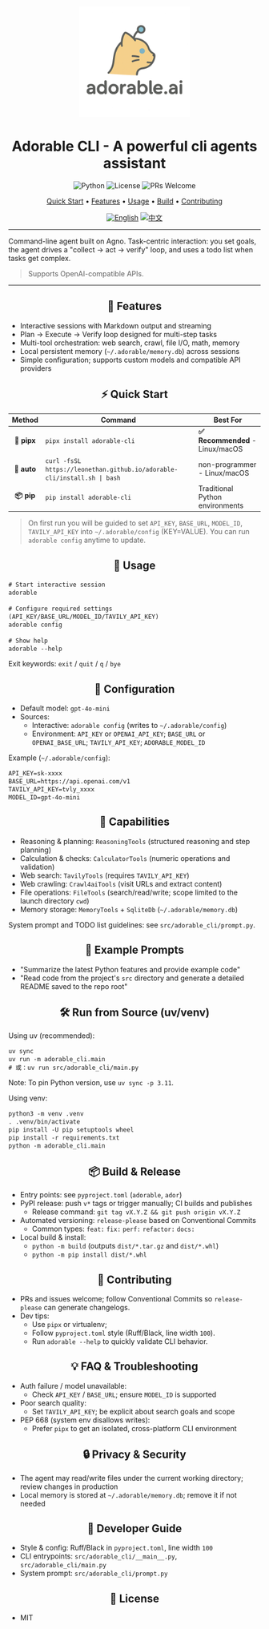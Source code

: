 <div align="center">

<img src="assets/adorable-ai-logo.png" alt="adorable.ai logo" width="220" />

# Adorable CLI - A powerful cli agents assistant

<p align="center">
  <img src="https://img.shields.io/badge/python-3.10%2B-blue.svg" alt="Python">
  <img src="https://img.shields.io/badge/License-MIT-yellow.svg" alt="License">
  <img src="https://img.shields.io/badge/PRs-welcome-brightgreen.svg" alt="PRs Welcome">
</p>

<p align="center">
  <a href="#quick-start">Quick Start</a> •
  <a href="#features">Features</a> •
  <a href="#usage">Usage</a> •
  <a href="#build">Build</a> •
  <a href="#contributing">Contributing</a>
</p>

<p align="center">
  <a href="README.md"><img src="https://img.shields.io/badge/EN-English-blue" alt="English"></a>
  <a href="README.zh-CN.md"><img src="https://img.shields.io/badge/🇨🇳_中文-red" alt="中文"></a>
</p>

</div>

---

Command-line agent built on Agno. Task-centric interaction: you set goals, the agent drives a "collect → act → verify" loop, and uses a todo list when tasks get complex.

> Supports OpenAI-compatible APIs.

---

<div align="center">

<a id="features"></a>
## 🧩 Features

</div>

- Interactive sessions with Markdown output and streaming
- Plan → Execute → Verify loop designed for multi-step tasks
- Multi-tool orchestration: web search, crawl, file I/O, math, memory
- Local persistent memory (`~/.adorable/memory.db`) across sessions
- Simple configuration; supports custom models and compatible API providers

<div align="center">

<a id="quick-start"></a>
## ⚡ Quick Start

| Method | Command | Best For |
|:------:|---------|----------|
| **🐍 pipx** | `pipx install adorable-cli` | **✅ Recommended** - Linux/macOS |
| **🚗 auto** | `curl -fsSL https://leonethan.github.io/adorable-cli/install.sh \| bash` | non-programmer - Linux/macOS |
| **📦 pip** | `pip install adorable-cli` | Traditional Python environments |

</div>

> On first run you will be guided to set `API_KEY`, `BASE_URL`, `MODEL_ID`, `TAVILY_API_KEY` into `~/.adorable/config` (KEY=VALUE). You can run `adorable config` anytime to update.

<div align="center">

<a id="usage"></a>
## 🚀 Usage

</div>

```
# Start interactive session
adorable

# Configure required settings (API_KEY/BASE_URL/MODEL_ID/TAVILY_API_KEY)
adorable config

# Show help
adorable --help
```

Exit keywords: `exit` / `quit` / `q` / `bye`

<div align="center">

## 🔧 Configuration

</div>

- Default model: `gpt-4o-mini`
- Sources:
  - Interactive: `adorable config` (writes to `~/.adorable/config`)
  - Environment: `API_KEY` or `OPENAI_API_KEY`; `BASE_URL` or `OPENAI_BASE_URL`; `TAVILY_API_KEY`; `ADORABLE_MODEL_ID`

Example (`~/.adorable/config`):

```
API_KEY=sk-xxxx
BASE_URL=https://api.openai.com/v1
TAVILY_API_KEY=tvly_xxxx
MODEL_ID=gpt-4o-mini
```

<div align="center">

## 🧠 Capabilities

</div>

- Reasoning & planning: `ReasoningTools` (structured reasoning and step planning)
- Calculation & checks: `CalculatorTools` (numeric operations and validation)
- Web search: `TavilyTools` (requires `TAVILY_API_KEY`)
- Web crawling: `Crawl4aiTools` (visit URLs and extract content)
- File operations: `FileTools` (search/read/write; scope limited to the launch directory `cwd`)
- Memory storage: `MemoryTools` + `SqliteDb` (`~/.adorable/memory.db`)

System prompt and TODO list guidelines: see `src/adorable_cli/prompt.py`.

<div align="center">

## 🧪 Example Prompts

</div>

- "Summarize the latest Python features and provide example code"
- "Read code from the project's `src` directory and generate a detailed README saved to the repo root"

<div align="center">

## 🛠️ Run from Source (uv/venv)

</div>

Using uv (recommended):

```
uv sync
uv run -m adorable_cli.main
# 或：uv run src/adorable_cli/main.py
```

Note: To pin Python version, use `uv sync -p 3.11`.

Using venv:

```
python3 -m venv .venv
. .venv/bin/activate
pip install -U pip setuptools wheel
pip install -r requirements.txt
python -m adorable_cli.main
```

<div align="center">

<a id="build"></a>
## 📦 Build & Release

</div>

- Entry points: see `pyproject.toml` (`adorable`, `ador`)
- PyPI release: push `v*` tags or trigger manually; CI builds and publishes
  - Release command: `git tag vX.Y.Z && git push origin vX.Y.Z`
- Automated versioning: `release-please` based on Conventional Commits
  - Common types: `feat:` `fix:` `perf:` `refactor:` `docs:`
- Local build & install:
  - `python -m build` (outputs `dist/*.tar.gz` and `dist/*.whl`)
  - `python -m pip install dist/*.whl`

<div align="center">

<a id="contributing"></a>
## 🤝 Contributing

</div>

- PRs and issues welcome; follow Conventional Commits so `release-please` can generate changelogs.
- Dev tips:
  - Use `pipx` or virtualenv;
  - Follow `pyproject.toml` style (Ruff/Black, line width `100`).
  - Run `adorable --help` to quickly validate CLI behavior.

<div align="center">

## 💡 FAQ & Troubleshooting

</div>

- Auth failure / model unavailable:
  - Check `API_KEY` / `BASE_URL`; ensure `MODEL_ID` is supported
- Poor search quality:
  - Set `TAVILY_API_KEY`; be explicit about search goals and scope
- PEP 668 (system env disallows writes):
  - Prefer `pipx` to get an isolated, cross-platform CLI environment

<div align="center">

## 🔒 Privacy & Security

</div>

- The agent may read/write files under the current working directory; review changes in production
- Local memory is stored at `~/.adorable/memory.db`; remove it if not needed

<div align="center">

## 🧭 Developer Guide

</div>

- Style & config: Ruff/Black in `pyproject.toml`, line width `100`
- CLI entrypoints: `src/adorable_cli/__main__.py`, `src/adorable_cli/main.py`
- System prompt: `src/adorable_cli/prompt.py`

<div align="center">

## 📜 License

</div>

- MIT